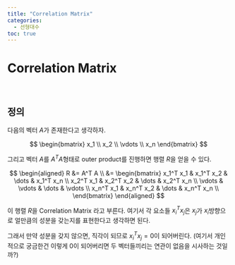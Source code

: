 ```yaml
---
title: "Correlation Matrix"
categories:
  - 선형대수
toc: true
---
```

  
# Correlation Matrix

<br/>

## 정의

다음의 벡터 $A$가 존재한다고 생각하자. 

$$
\begin{bmatrix}
x_1 \\ x_2 \\ \vdots \\ x_n
\end{bmatrix}
$$

그리고 벡터 $A$를 $A^T A$형태로 outer product를 진행하면 행렬 $R$을 얻을 수 있다.

$$
\begin{aligned}
R &= A^T A \\
&= \begin{bmatrix} x_1^T x_1 & x_1^T x_2 & \dots & x_1^T x_n \\
x_2^T x_1 & x_2^T x_2 & \dots & x_2^T x_n \\
\vdots & \vdots & \dots & \vdots \\
x_n^T x_1 & x_n^T x_2 & \dots & x_n^T x_n \\
\end{bmatrix} 
\end{aligned}
$$

이 행렬 $R$을 Correlation Matrix 라고 부른다. 여기서 각 요소들 $x_i^T x_j$은 $x_j$가 $x_i$방향으로 얼만큼의 성분을 갖는지를 표현한다고 생각하면 된다.

그래서 만약 성분을 갖지 않으면, 직각이 되므로 $x_i^T x_j = 0$이 되어버린다. (여기서 개인적으로 궁금한건 이렇게 0이 되어버리면 두 벡터들끼리는 연관이 없음을 시사하는 것일까?)

